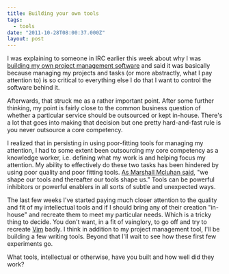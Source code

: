 ```yaml
---
title: Building your own tools
tags:
  - tools
date: "2011-10-28T08:00:37.000Z"
layout: post
---
```


I was explaining to someone in IRC earlier this week about why I was [building my own project management software][0] and said it was basically because managing my projects and tasks (or more abstractly, what I pay attention to) is so critical to everything else I do that I want to control the software behind it.  

  

Afterwards, that struck me as a rather important point. After some further thinking, my point is fairly close to the common business question of whether a particular service should be outsourced or kept in-house. There's a lot that goes into making that decision but one pretty hard-and-fast rule is you never outsource a core competency.   

  

I realized that in persisting in using poor-fitting tools for managing my attention, I had to some extent been outsourcing my core competency as a knowledge worker, i.e. defining what my work is and helping focus my attention. My ability to effectively do these two tasks has been hindered by using poor quality and poor fitting tools. [As Marshall Mcluhan said][1], "we shape our tools and thereafter our tools shape us." Tools can be powerful inhibitors or powerful enablers in all sorts of subtle and unexpected ways.  

  

The last few weeks I've started paying much closer attention to the quality and fit of my intellectual tools and if I should bring any of their creation "in-house" and recreate them to meet my particular needs. Which is a tricky thing to decide. You don't want, in a fit of vainglory, to go off and try to recreate [Vim][2] badly. I think in addition to my project management tool, I'll be building a few writing tools. Beyond that I'll wait to see how these first few experiments go.  

  

What tools, intellectual or otherwise, have you built and how well did they work?

[0]: /simplegtd
[1]: http://en.wikiquote.org/wiki/Marshall_McLuhan
[2]: http://en.wikipedia.org/wiki/Vim_(text_editor)
